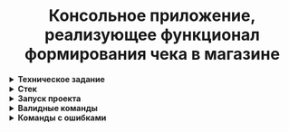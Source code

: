 <h1 align="center">Консольное приложение, реализующее функционал формирования чека в магазине</h1>

<details>
 <summary><strong>
  Техническое задание
</strong></summary>

#### ЗАДАНИЕ:

#### Тестовое задание 2:

13.Реализовать считывание списка товаров из внешнего файла и сохранение данных чека в указанный CSV-файл на вход
добавлены параметры pathToFile=xxxx и saveToFile=xxxx
* pathToFile - включает относительный (от корневой директории проекта) путь + название файла с расширением (всегда
присутствует в заданном формате)
* saveToFile - включает относительный (от корневой директории проекта) путь + название файла с расширением
* ВАЖНО! если не передан аргумент - pathToFile- ошибку сохранить в result.csv (если передан saveToFile, тогда сохранить 
по пути из saveToFile)
* ВАЖНО! если не передан аргумент - saveToFile- ошибку сохранить в result.csv

* Приложение должно запускаться с помощью консольной команды:
* java -cp src ./src/main/java/ru/clevertec/check/CheckRunner.java id-quantity discountCard=xxxx
  balanceDebitCard=xxxx pathToFile=XXXX saveToFile=xxxx
* Пример с ошибкой 1: должен создаться файл result.csv в корне проекта с ошибкой BAD REQUEST:
  java -cp src ./src/main/java/ru/clevertec/check/CheckRunner.java 1-1 discountCard=1111
  balanceDebitCard=100 pathToFile=./products.csv
* Пример с ошибкой 2: должен создаться файл error_result.csv в корне проекта с ошибкой BAD REQUEST:
  java -cp src ./src/main/java/ru/clevertec/check/CheckRunner.java 1-1 discountCard=1111
  balanceDebitCard=12.1 saveToFile=./error_result.csv
</details>

<details>
 <summary><strong>
  Стек
</strong></summary>

#### При разработке были использованы:

* Java 21

</details>

<details>
 <summary><strong>
  Запуск проекта
</strong></summary>

* Скачайте проект с gitHub:
    * https://github.com/Nikolay1992167/ClevertecCheck.git
* Откройте терминал или командную строку и перейдите в директорию вашего проекта
* Соберите jar-файл с помощью комманды сборщика ```javac -cp src ./src/main/java/ru/clevertec/check/CheckRunner.java```
</details>

<details>
 <summary><strong>
  Валидные команды
</strong></summary>

* java -cp src ./src/main/java/ru/clevertec/check/CheckRunner.java 1-1 2-2 3-3 4-4 discountCard=1111 balanceDebitCard=100.01 pathToFile=./src/main/resources/products.csv saveToFile=./result.csv
* java -cp src ./src/main/java/ru/clevertec/check/CheckRunner.java 1-1 2-2 3-3 4-4 balanceDebitCard=100.01 pathToFile=./src/main/resources/products.csv saveToFile=./result.csv
</details>

<details>
 <summary><strong>
  Команды с ошибками
</strong></summary>

* Не достаточно средств (NOT ENOUGH MONEY):
*  java -cp src ./src/main/java/ru/clevertec/check/CheckRunner.java 1-1 2-2 3-3 18-20 discountCard=2222 balanceDebitCard=5.55 pathToFile=./src/main/resources/products.csv saveToFile=./error_result.csv

* Не передан баланс карты (BAD REQUEST):
* java -cp src ./src/main/java/ru/clevertec/check/CheckRunner.java 1-1 2-2 3-3 18-20 discountCard=2222 pathToFile=./src/main/resources/products.csv saveToFile=./error_result.csv

* Не передано ни одного продукта (BAD REQUEST):
* java -cp src ./src/main/java/ru/clevertec/check/CheckRunner.java discountCard=2222 balanceDebitCard=50.55 pathToFile=./src/main/resources/products.csv saveToFile=./error_result.csv

* Не передан аргумент - pathToFile:
* java -cp src ./src/main/java/ru/clevertec/check/CheckRunner.java 1-1 2-2 3-3 18-20 discountCard=2222 balanceDebitCard=50.55 saveToFile=./result.csv

* Не передан аргумент - saveToFile:
* java -cp src ./src/main/java/ru/clevertec/check/CheckRunner.java 1-1 2-2 3-3 18-20 discountCard=2222 balanceDebitCard=205.55 pathToFile=./src/main/resources/products.csv

</details>
